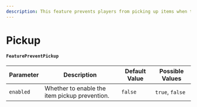 ```yaml
---
description: This feature prevents players from picking up items when they are vanished.
---
```


# Pickup

#### `FeaturePreventPickup`

| Parameter | Description                                   | Default Value | Possible Values |
| --------- | --------------------------------------------- | ------------- | --------------- |
| `enabled` | Whether to enable the item pickup prevention. | `false`       | `true`, `false` |
